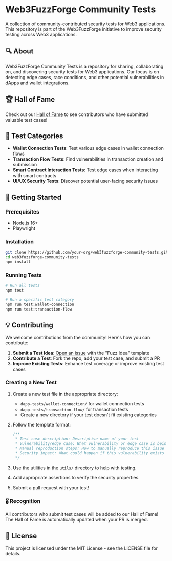 # Web3FuzzForge Community Tests

A collection of community-contributed security tests for Web3 applications. This repository is part of the Web3FuzzForge initiative to improve security testing across Web3 applications.

## 🔍 About

Web3FuzzForge Community Tests is a repository for sharing, collaborating on, and discovering security tests for Web3 applications. Our focus is on detecting edge cases, race conditions, and other potential vulnerabilities in dApps and wallet integrations.

## 🏆 Hall of Fame

Check out our [Hall of Fame](./HALL_OF_FAME.md) to see contributors who have submitted valuable test cases!

## 🧪 Test Categories

- **Wallet Connection Tests**: Test various edge cases in wallet connection flows
- **Transaction Flow Tests**: Find vulnerabilities in transaction creation and submission
- **Smart Contract Interaction Tests**: Test edge cases when interacting with smart contracts
- **UI/UX Security Tests**: Discover potential user-facing security issues

## 🚀 Getting Started

### Prerequisites

- Node.js 16+
- Playwright

### Installation

```bash
git clone https://github.com/your-org/web3fuzzforge-community-tests.git
cd web3fuzzforge-community-tests
npm install
```

### Running Tests

```bash
# Run all tests
npm test

# Run a specific test category
npm run test:wallet-connection
npm run test:transaction-flow
```

## 💡 Contributing

We welcome contributions from the community! Here's how you can contribute:

1. **Submit a Test Idea**: [Open an issue](https://github.com/your-org/web3fuzzforge-community-tests/issues/new?template=fuzz-idea.md) with the "Fuzz Idea" template
2. **Contribute a Test**: Fork the repo, add your test case, and submit a PR
3. **Improve Existing Tests**: Enhance test coverage or improve existing test cases

### Creating a New Test

1. Create a new test file in the appropriate directory:
   - `dapp-tests/wallet-connection/` for wallet connection tests
   - `dapp-tests/transaction-flow/` for transaction tests
   - Create a new directory if your test doesn't fit existing categories

2. Follow the template format:
   ```javascript
   /**
    * Test case description: Descriptive name of your test
    * Vulnerability/edge case: What vulnerability or edge case is being tested
    * Manual reproduction steps: How to manually reproduce this issue
    * Security impact: What could happen if this vulnerability exists
    */
   ```

3. Use the utilities in the `utils/` directory to help with testing.

4. Add appropriate assertions to verify the security properties.

5. Submit a pull request with your test!

### 🎖️ Recognition

All contributors who submit test cases will be added to our Hall of Fame! The Hall of Fame is automatically updated when your PR is merged.

## 📜 License

This project is licensed under the MIT License - see the LICENSE file for details.
